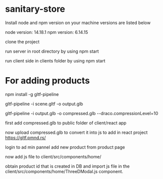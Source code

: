 # sanitary-store

Install node and npm version on your machine versions are listed below

node version: 14.18.1
npm version: 6.14.15

clone the project

run server in root directory by using 
npm start

run client side in clients folder by using
npm start

# For adding products

npm install -g gltf-pipeline

gltf-pipeline -i scene.gltf -o output.glb

gltf-pipeline -i output.glb -o compressed.glb --draco.compressionLevel=10

first add compressed.glb to public folder of client/react app

now upload compressed.glb to convert it into js to add in react project
https://gltf.pmnd.rs/

login to ad min pannel add new product from product page

now add js file to client/src/components/home/

obtain product id that is created in DB and import js file in the client/src/components/home/ThreeDModal.js component.





